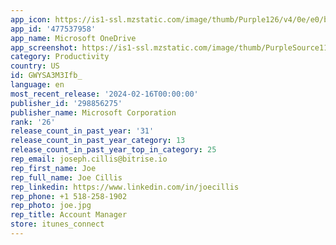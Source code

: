 ```yaml
---
app_icon: https://is1-ssl.mzstatic.com/image/thumb/Purple126/v4/0e/e0/bb/0ee0bbdf-4e08-867d-c15c-a4c881e29dae/AppIcon-0-1x_U007emarketing-0-6-0-85-220-0.png/1024x1024bb.png
app_id: '477537958'
app_name: Microsoft OneDrive
app_screenshot: https://is1-ssl.mzstatic.com/image/thumb/PurpleSource116/v4/fe/66/b9/fe66b918-69f6-71ba-90d9-51c61d44bbc2/c0f4332b-0b82-425a-9428-562338a0ff07_Microsoft_OneDrive_iOS_6.5_US_Screenshot_Mockups_230207_01.png/1242x2688bb.png
category: Productivity
country: US
id: GWYSA3M3Ifb_
language: en
most_recent_release: '2024-02-16T00:00:00'
publisher_id: '298856275'
publisher_name: Microsoft Corporation
rank: '26'
release_count_in_past_year: '31'
release_count_in_past_year_category: 13
release_count_in_past_year_top_in_category: 25
rep_email: joseph.cillis@bitrise.io
rep_first_name: Joe
rep_full_name: Joe Cillis
rep_linkedin: https://www.linkedin.com/in/joecillis
rep_phone: +1 518-258-1902
rep_photo: joe.jpg
rep_title: Account Manager
store: itunes_connect
---
```

